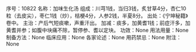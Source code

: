 序号：10822
名称：加味生化汤
组成：川芎1钱，当归3钱，炙甘草4分，杏仁10粒（去皮尖），枣仁1钱（炒），桔梗4分，人参2钱，半夏8分。
出处：《宁坤秘籍》卷中。
主治：产后气短痰嗽，声重汗出。
加减：痰多，加黄耆1钱；前症汗多，加黄耆并参；如腹中块痛不除，暂停参、耆以定块。
功效：None
用法用量：None
制备方法：None
临床应用：None
各家论述：None
用药禁忌：None
附注：None
